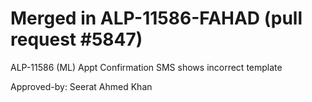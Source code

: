 # Merged in ALP-11586-FAHAD (pull request #5847)

ALP-11586 (ML) Appt Confirmation SMS shows incorrect template

Approved-by: Seerat Ahmed Khan
